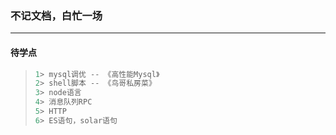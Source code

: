 ### 不记文档，白忙一场

------

#### 待学点

> ```python
> 1> mysql调优 -- 《高性能Mysql》
> 2> shell脚本 -- 《鸟哥私房菜》
> 3> node语言
> 4> 消息队列RPC
> 5> HTTP
> 6> ES语句，solar语句
> ```
